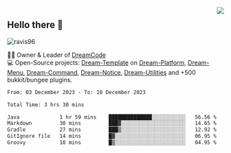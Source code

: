 <img align='right' src="https://github-readme-stats.vercel.app/api?username=Ravis96&show_icons=true">

## Hello there 👋
<p align="left"> <img src="https://komarev.com/ghpvc/?username=ravis96&label=Profile%20views&color=0e75b6&style=flat" alt="ravis96" /> </p>

👨‍💻 Owner & Leader of [DreamCode](https://github.com/DreamPoland) <br>
💻 Open-Source projects: [Dream-Template](https://github.com/DreamPoland/dream-template) on [Dream-Platform](https://github.com/DreamPoland/dream-platform), [Dream-Menu](https://github.com/DreamPoland/dream-menu), [Dream-Command](https://github.com/DreamPoland/dream-command), [Dream-Notice](https://github.com/DreamPoland/dream-notice), [Dream-Utilities](https://github.com/DreamPoland/dream-utilities) and +500 bukkit/bungee plugins.

<!--START_SECTION:waka-->

```txt
From: 03 December 2023 - To: 10 December 2023

Total Time: 3 hrs 30 mins

Java             1 hr 59 mins    ██████████████░░░░░░░░░░░   56.56 %
Markdown         30 mins         ███▓░░░░░░░░░░░░░░░░░░░░░   14.65 %
Gradle           27 mins         ███▒░░░░░░░░░░░░░░░░░░░░░   12.92 %
GitIgnore file   14 mins         █▓░░░░░░░░░░░░░░░░░░░░░░░   06.95 %
Groovy           10 mins         █▒░░░░░░░░░░░░░░░░░░░░░░░   04.95 %
```

<!--END_SECTION:waka-->
